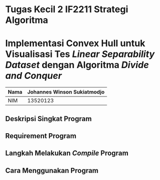 # Tugas Kecil 2 IF2211 Strategi Algoritma
# Implementasi Convex Hull untuk Visualisasi Tes _Linear Separability Dataset_ dengan Algoritma _Divide and Conquer_

| Nama | Johannes Winson Sukiatmodjo |
| ---- | --------------------------- |
| NIM  | 13520123                    |

## Deskripsi Singkat Program

## Requirement Program

## Langkah Melakukan _Compile_ Program

## Cara Menggunakan Program